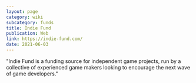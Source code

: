 ```yaml
---
layout: page
category: wiki
subcategory: funds
title: Indie Fund
publication: Web
link: https://indie-fund.com/
date: 2021-06-03
---
```


"Indie Fund is a funding source for independent game projects, run by a collective of experienced game makers looking to encourage the next wave of game developers."
